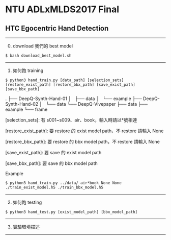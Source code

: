 # NTU ADLxMLDS2017 Final
## HTC Egocentric Hand Detection

---
0. download 我們的 best model

```
$ bash download_best_model.sh
```


---
1. 如何跑 training

```
$ python3 hand_train.py [data_path] [selection_sets] [restore_exist_path] [restore_bbx_path] [save_exist_path] [save_bbx_path]
```


[data_path]: 資料位置，其架構如下


.
├── DeepQ-Synth-Hand-01
│   ├── data
│   └── example
├── DeepQ-Synth-Hand-02
│   └── data
└── DeepQ-Vivepaper
    ├── data
    ├── example
    └── frame


[selection_sets]: 有 s001~s009、air、book，輸入時請以*號相連

[restore_exist_path]: 要 restore 的 exist model path，不 restore 請輸入 None

[restore_bbx_path]: 要 restore 的 bbx model path，不 restore 請輸入 None

[save_exist_path]: 要 save 的 exist model path

[save_bbx_path]: 要 save 的 bbx model path

Example

```
$ python3 hand_train.py ../data/ air*book None None ./train_exist_model.h5 ./train_bbx_model.h5
```


---
2. 如何跑 testing

```
$ python3 hand_test.py [exist_model_path] [bbx_model_path]
```

---
3. 實驗環境描述
---